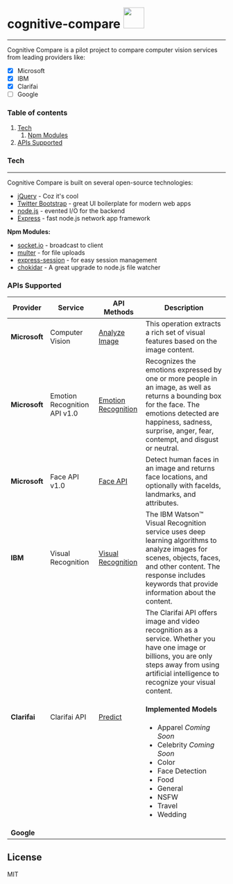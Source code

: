 
# cognitive-compare <a href="http://cognitive-compare.azurewebsites.net"><img src="http://cognitive-compare.azurewebsites.net/favicon.ico" height="48px" width="48px"></img></a>

----
Cognitive Compare is a pilot project to compare computer vision services from leading providers like:
 - [x] Microsoft
 - [x] IBM
 - [x] Clarifai
 - [ ] Google

### Table of contents
 1. [Tech](#Tech)
    1. [Npm Modules](#npm-modules)
 2. [APIs Supported](#API)
 
### Tech <a name="Tech"></a>
----
Cognitive Compare is built on several open-source technologies:

* [jQuery](http://jquery.com/) - Coz it's cool
* [Twitter Bootstrap](http://v4-alpha.getbootstrap.com/) - great UI boilerplate for modern web apps
* [node.js](nodejs.org) - evented I/O for the backend
* [Express](expressjs.com) - fast node.js network app framework

**Npm Modules:** <a name="npm-modules"></a>
* [socket.io](https://www.npmjs.com/package/socket.io) - broadcast to client
* [multer](https://www.npmjs.com/package/multer) - for file uploads
* [express-session](https://www.npmjs.com/package/express-session) - for easy session management
* [chokidar](https://www.npmjs.com/package/chokidar) - A great upgrade to node.js file watcher

### APIs Supported<a name="API"></a>
|Provider|Service|API Methods| Description|
|---|---|---|---|
|**Microsoft**|Computer Vision|[Analyze Image][1]|This operation extracts a rich set of visual features based on the image content.|
|**Microsoft**|Emotion Recognition API v1.0|[Emotion Recognition][2]|Recognizes the emotions expressed by one or more people in an image, as well as returns a bounding box for the face. The emotions detected are happiness, sadness, surprise, anger, fear, contempt, and disgust or neutral. |
|**Microsoft**|Face API v1.0|[Face API][3]|Detect human faces in an image and returns face locations, and optionally with faceIds, landmarks, and attributes.|
|**IBM**|Visual Recognition|[Visual Recognition][4]|The IBM Watson™ Visual Recognition service uses deep learning algorithms to analyze images for scenes, objects, faces, and other content. The response includes keywords that provide information about the content.|
|**Clarifai**|Clarifai API|[Predict][5]|The Clarifai API offers image and video recognition as a service. Whether you have one image or billions, you are only steps away from using artificial intelligence to recognize your visual content.<br><h4>Implemented Models</h4><ul><li>Apparel *Coming Soon*</li><li>Celebrity *Coming Soon*</li><li>Color</li><li>Face Detection</li><li>Food</li><li>General</li><li>NSFW</li><li>Travel</li><li>Wedding</li>|
|**Google**||||

License
----

MIT

[1]: https://westus.dev.cognitive.microsoft.com/docs/services/56f91f2d778daf23d8ec6739/operations/56f91f2e778daf14a499e1fa
[2]: https://westus.dev.cognitive.microsoft.com/docs/services/5639d931ca73072154c1ce89/operations/563b31ea778daf121cc3a5fa
[3]: https://westus.dev.cognitive.microsoft.com/docs/services/563879b61984550e40cbbe8d/operations/563879b61984550f30395236
[4]: https://www.ibm.com/watson/developercloud/doc/visual-recognition/index.html
[5]: https://sdk.clarifai.com/js/latest/index.html
